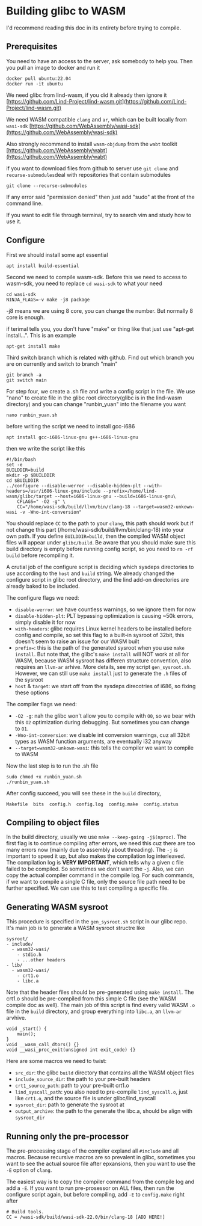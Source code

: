 # Building glibc to WASM

I'd recommend reading this doc in its entirety before trying to compile.

## Prerequisites

You need to have an access to the server, ask somebody to help you. Then you pull an image to docker and run it

```
docker pull ubuntu:22.04
docker run -it ubuntu
```

We need glibc from lind-wasm, if you did it already then ignore it
[https://github.com/Lind-Project/lind-wasm.git](https://github.com/Lind-Project/lind-wasm.git)

We need WASM compatible `clang` and `ar`, which can be built locally from `wasi-sdk`
[https://github.com/WebAssembly/wasi-sdk](https://github.com/WebAssembly/wasi-sdk)

Also strongly recommend to install `wasm-objdump` from the `wabt` toolkit
[https://github.com/WebAssembly/wabt](https://github.com/WebAssembly/wabt)

if you want to download files from github to server use `git clone` and `recurse-submodules`deal with repositories that contain submodules
```
git clone --recurse-submodules
```

If any error said "permission denied" then just add "sudo" at the front of the command line.

If you want to edit file through terminal, try to search vim and study how to use it.

## Configure

First we should install some apt essential

```
apt install build-essential
```

Second we need to compile wasm-sdk. Before this we need to access to wasm-sdk, you need to replace `cd wasi-sdk` to what your need 

```
cd wasi-sdk
NINJA_FLAGS=-v make -j8 package
```

-j8 means we are using 8 core, you can change the number. But normally 8 core is enough.

if terimal tells you, you don't have "make" or thing like that just use "apt-get install...". This is an example

```
apt-get install make
```

Third switch branch which is related with github. Find out which branch you are on currently and switch to branch "main" 

```
git branch -a
git switch main 
```

For step four, we create a .sh file and write a config script in the file. We use "nano" to create file in the glibc root directory(glibc is in the lind-wasm directory) and you can change "runbin_yuan" into the filename you want

```
nano runbin_yuan.sh
```
before writing the script we need to install gcc-i686

```
apt install gcc-i686-linux-gnu g++-i686-linux-gnu
```

then we write the script like this

```
#!/bin/bash
set -e
BUILDDIR=build
mkdir -p $BUILDDIR
cd $BUILDDIR
../configure --disable-werror --disable-hidden-plt --with-headers=/usr/i686-linux-gnu/include --prefix=/home/lind-wasm/glibc/target --host=i686-linux-gnu --build=i686-linux-gnu\
    CFLAGS=" -O2 -g" \
    CC="/home/wasi-sdk/build/llvm/bin/clang-18 --target=wasm32-unkown-wasi -v -Wno-int-conversion"
```

You should replace `CC` to the path to your `clang`, this path should work but if not change this part (/home/wasi-sdk/build/llvm/bin/clang-18) into your own path. If you define `BUILDDIR=build`, then the compiled WASM object files will appear under `glibc/build`.
Be aware that you should make sure this build directory is empty before running config script, so you need to `rm -rf build` before recompiling it.

A crutial job of the configure script is deciding which sysdeps directories to use according to the `host` and `build` string.
We already changed the configure script in glibc root directory, and the lind add-on directories are already baked to be included.

The configure flags we need:

- `disable-werror`: we have countless warnings, so we ignore them for now
- `disable-hidden-plt`: PLT bypassing optimization is causing ~50k errors, simply disable it for now
- `with-headers`: glibc requires Linux kernel headers to be installed before config and compile, so set this flag to a built-in sysroot of 32bit, this doesn't seem to raise an issue for our WASM built
- `prefix=`: this is the path of the generated sysroot when you use `make install`. But note that, the glibc's `make install` will NOT work at all for WASM, because WASM sysroot has differen structure convention, also requires an `llvm-ar` arhive. More details, see my script `gen_sysroot.sh`. However, we can still use `make install` just to generate the `.h` files of the sysroot
- `host` & `target`: we start off from the sysdeps direcotries of i686, so fixing these options

The compiler flags we need:

- `-O2 -g`: nah the glibc won't allow you to compile with `O0`, so we bear with this `O2` optimization during debugging. But sometimes you can change to `O1`.
-  `-Wno-int-conversion`: we disable int conversion warnings, cuz all 32bit types as WASM function arguments, are eventually i32 anyway
- `--target=wasm32-unkown-wasi`: this tells the compiler we want to compile to WASM

Now the last step is to run the .sh file
```
sudo chmod +x runbin_yuan.sh 
./runbin_yuan.sh
```

After config succeed, you will see these in the `build` directory,
```
Makefile  bits  config.h  config.log  config.make  config.status
```

## Compiling to object files

In the build directory, usually we use `make --keep-going -j$(nproc)`. The first flag is to continue compiling after errors, we need this cuz there are too many errors now (mainly due to assembly about threading). The `-j` is important to speed it up, but also makes the compilation log interleaved. The compilation log is **VERY IMPORTANT**, which tells why a given c file failed to be compiled. So sometimes we don't want the `-j`. Also, we can copy the actual compiler command in the compile log. For such commands, if we want to compile a single C file, only the source file path need to be further specified. We can use this to test compiling a specific file.

## Generating WASM sysroot
This procedure is specified in the `gen_sysroot.sh` script in our glibc repo. It's main job is to generate a WASM sysroot structre like

```
sysroot/
- include/
  - wasm32-wasi/
    - stdio.h
    - ...other headers
- lib/
  - wasm32-wasi/
    - crt1.o
    - libc.a
```
Note that the header files should be pre-generated using `make install`. The crt1.o should be pre-compiled from this simple C file (see the WASM compile doc as well). The main job of this script is find every valid WASM `.o` file in the `build` directory, and group everything into `libc.a`, an `llvm-ar` arvhive.

```
void _start() {
    main();
}
void __wasm_call_dtors() {}
void __wasi_proc_exit(unsigned int exit_code) {}
```
Here are some macros we need to twist:

- `src_dir`: the glibc `build` directory that contains all the WASM object files
- `include_source_dir`: the path to your pre-built headers
- `crt1_source_path`: path to your pre-built crt1.o
- `lind_syscall_path`: you also need to pre-compile `lind_syscall.o`, just like `crt1.o`, and the source file is under glibc/lind_syscall
- `sysroot_dir`: path to generate the sysroot at
- `output_archive`: the path to the generate the libc.a, should be align with `sysroot_dir`

## Running only the pre-processor

The pre-processing stage of the compiler expland all `#include` and all macros. Because recursive macros are so prevalent in glibc, sometimes you want to see the actual source file after epxansions, then you want to use the `-E` option of `clang`.

The easiest way is to copy the compiler command from the compile log and add a `-E`. If you want to run pre-prosessor on ALL files, then run the configure script again, but before compiling, add `-E` to `config.make` right after

```
# Build tools.
CC = /wasi-sdk/build/wasi-sdk-22.0/bin/clang-18 [ADD HERE!]
```
